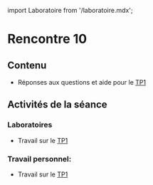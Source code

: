 import Laboratoire from '/laboratoire.mdx';

# Rencontre 10

## Contenu
- Réponses aux questions et aide pour le [TP1](/tp/tp1)

## Activités de la séance

### Laboratoires
- Travail sur le [TP1](/tp/tp1)

### Travail personnel: 
- Travail sur le [TP1](/tp/tp1)